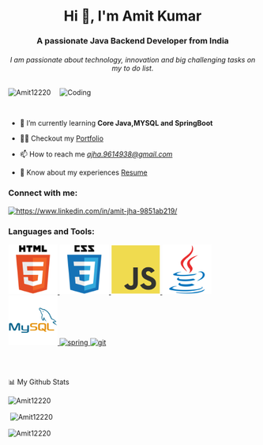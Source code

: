 <h1 align="center">Hi 👋, I'm Amit Kumar</h1>
<h3 align="center">A passionate Java Backend Developer from India</h3>
<h6 align="center">I am passionate about technology, innovation and big challenging tasks on my to do list.</h6>
    <img
      align="right"
      src="https://cdn.dribbble.com/users/1162077/screenshots/3848914/programmer.gif"
      alt="Coding"
      width="400"
    />

<p align="left"> <img src="https://komarev.com/ghpvc/?username=Amit12220&label=Profile%20views&color=0e75b6&style=flat" alt="Amit12220" /> </p>

<p align="left"> <a href="https://twitter.com/" target="blank"><img src="https://img.shields.io/twitter/follow/?logo=twitter&style=for-the-badge" alt="" /></a> </p>

- 🌱 I’m currently learning **Core Java,MYSQL and SpringBoot**

- 👨‍💻 Checkout my <a href="https://amazing-macaron-393bce.netlify.app/">Portfolio</a>

- 📫 How to reach me *ajha.9614938@gmail.com*

- 📄 Know about my experiences [Resume](https://github.com/Amit12220/Resume/blob/main/Amit_kumar.pdf)

<h3 align="left">Connect with me:</h3>
<p align="left">
<a href="https://www.linkedin.com/in/amit-jha-9851ab219/" target="blank"><img align="center" src="https://raw.githubusercontent.com/rahuldkjain/github-profile-readme-generator/master/src/images/icons/Social/linked-in-alt.svg" alt="https://www.linkedin.com/in/amit-jha-9851ab219/" height="30" width="40" /></a>
</p>

<h3 align="left">Languages and Tools:</h3>
<p align="left"> 

<a href="https://www.w3.org/html/" target="_blank" rel="noreferrer"> <img src="https://raw.githubusercontent.com/devicons/devicon/master/icons/html5/html5-original-wordmark.svg" alt="html5" width="100" height="100"/> </a>
<a href="https://www.w3schools.com/css/" target="_blank" rel="noreferrer"> <img src="https://raw.githubusercontent.com/devicons/devicon/master/icons/css3/css3-original-wordmark.svg" alt="css3" width="100" height="100"/> </a> 
<a href="https://developer.mozilla.org/en-US/docs/Web/JavaScript" target="_blank" rel="noreferrer"> <img src="https://raw.githubusercontent.com/devicons/devicon/master/icons/javascript/javascript-original.svg" alt="javascript" width="100" height="100"/> </a> 
<a href="https://www.java.com" target="_blank" rel="noreferrer"> <img src="https://raw.githubusercontent.com/devicons/devicon/master/icons/java/java-original.svg" alt="java" width="100" height="100"/> </a>
<a href="https://www.mysql.com/" target="_blank" rel="noreferrer"> <img src="https://raw.githubusercontent.com/devicons/devicon/master/icons/mysql/mysql-original-wordmark.svg" alt="mysql" width="100" height="100"/> </a>
<a href="https://spring.io/" target="_blank" rel="noreferrer"> <img src="https://www.vectorlogo.zone/logos/springio/springio-icon.svg" alt="spring" width="100" height="100"/> </a> <a href="https://git-scm.com/" target="_blank" rel="noreferrer"> <img src="https://www.vectorlogo.zone/logos/git-scm/git-scm-icon.svg" alt="git" width="100" height="100"/> </a> 

<br>
<br>
    
📊 My Github Stats
<p><img align="center" width="500" src="https://github-readme-stats.vercel.app/api/top-langs?username=Amit12220&show_icons=true&locale=en&layout=compact" alt="Amit12220" /></p>

<p>&nbsp;<img align="center" width="500" src="https://github-readme-stats.vercel.app/api?username=Amit12220&show_icons=true&locale=en" alt="Amit12220" /></p>

<p><img align="center" width="500" src="https://github-readme-streak-stats.herokuapp.com/?user=Amit12220&" alt="Amit12220" /></p>
